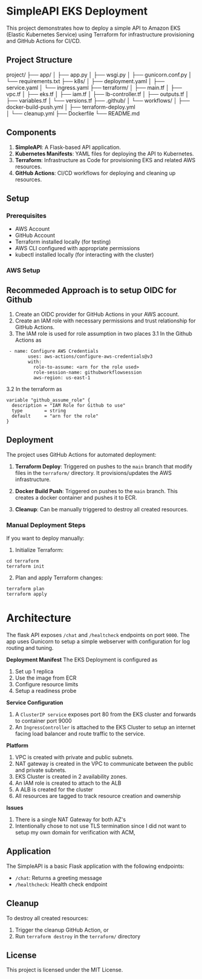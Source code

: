 # SimpleAPI EKS Deployment

This project demonstrates how to deploy a simple API to Amazon EKS (Elastic Kubernetes Service) using Terraform for infrastructure provisioning and GitHub Actions for CI/CD.

## Project Structure

project/
├── app/
│ ├── app.py
│ ├── wsgi.py
│ ├── gunicorn.conf.py
│ └── requirements.txt
├── k8s/
│ ├── deployment.yaml
│ ├── service.yaml
│ └── ingress.yaml
├── terraform/
│ ├── main.tf
│ ├── vpc.tf
│ ├── eks.tf
│ ├── iam.tf
│ ├── lb-controller.tf
│ ├── outputs.tf
│ ├── variables.tf
│ └── versions.tf
├── .github/
│ └── workflows/
│ ├── docker-build-push.yml
│ ├── terraform-deploy.yml  
│ └── cleanup.yml
├── Dockerfile
└── README.md

## Components

1. **SimpleAPI**: A Flask-based API application.
2. **Kubernetes Manifests**: YAML files for deploying the API to Kubernetes.
3. **Terraform**: Infrastructure as Code for provisioning EKS and related AWS resources.
4. **GitHub Actions**: CI/CD workflows for deploying and cleaning up resources.

## Setup

### Prerequisites

- AWS Account
- GitHub Account
- Terraform installed locally (for testing)
- AWS CLI configured with appropriate permissions
- kubectl installed locally (for interacting with the cluster)

### AWS Setup

## Recommeded Approach is to setup OIDC for Github

1. Create an OIDC provider for GitHub Actions in your AWS account.
2. Create an IAM role with necessary permissions and trust relationship for GitHub Actions.
3. The IAM role is used for role assumption in two places
   3.1 In the Github Actions as

```
 - name: Configure AWS Credentials
        uses: aws-actions/configure-aws-credentials@v3
        with:
          role-to-assume: <arn for the role used>
          role-session-name: githubworkflowsession
          aws-region: us-east-1
```

3.2 In the terraform as

```
variable "github_assume_role" {
  description = "IAM Role for Github to use"
  type        = string
  default     = "arn for the role"
}
```

## Deployment

The project uses GitHub Actions for automated deployment:

1. **Terraform Deploy**: Triggered on pushes to the `main` branch that modify files in the `terraform/` directory. It provisions/updates the AWS infrastructure.

2. **Docker Build Push**: Triggered on pushes to the `main` branch. This creates a docker container and pushes it to ECR.

3. **Cleanup**: Can be manually triggered to destroy all created resources.

### Manual Deployment Steps

If you want to deploy manually:

1. Initialize Terraform:

```
cd terraform
terraform init
```

2. Plan and apply Terraform changes:

```
terraform plan
terraform apply
```

# Architecture

The flask API exposes `/chat` and `/healtcheck` endpoints on port `9000`.
The app uses Gunicorn to setup a simple webserver with configuration for log routing and tuning.

**Deployment Manifest**
The EKS Deployment is configured as

1. Set up 1 replica
2. Use the image from ECR
3. Configure resource limits
4. Setup a readiness probe

**Service Configuration**

1. A `ClusterIP service` exposes port 80 from the EKS cluster and forwards to container port 9000
2. An `IngressController` is attached to the EKS Cluster to setup an internet facing load balancer and route traffic to the service.

**Platform**

1. VPC is created with private and public subnets.
2. NAT gateway is created in the VPC to communicate between the public and private subnets.
3. EKS Cluster is created in 2 availability zones.
4. An IAM role is created to attach to the ALB
5. A ALB is created for the cluster
6. All resources are tagged to track resource creation and ownership

**Issues**

1. There is a single NAT Gateway for both AZ's
2. Intentionally chose to not use TLS termination since I did not want to setup my own domain for verification with ACM,

## Application

The SimpleAPI is a basic Flask application with the following endpoints:

- `/chat`: Returns a greeting message
- `/healthcheck`: Health check endpoint

## Cleanup

To destroy all created resources:

1. Trigger the cleanup GitHub Action, or
2. Run `terraform destroy` in the `terraform/` directory

## License

This project is licensed under the MIT License.
